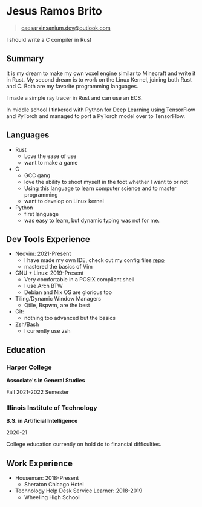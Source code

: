 # Jesus Ramos Brito

> caesarxinsanium.dev@outlook.com

I should write a C compiler in Rust

## Summary

It is my dream to make my own voxel engine similar to Minecraft and write it in Rust. My second 
dream is to work on the Linux Kernel, joining both Rust and C. Both are my favorite programming languages.

I made a simple ray tracer in Rust and can use an ECS.

In middle school I tinkered with Python for Deep Learning using TensorFlow and PyTorch and managed
to port a PyTorch model over to TensorFlow.

## Languages

- Rust
  - Love the ease of use
  - want to make a game
- C
  - GCC gang
  - love the ability to shoot myself in the foot whether I want to or not
  - Using this language to learn computer science and to master programming
  - want to develop on Linux kernel
- Python
  - first language
  - was easy to learn, but dynamic typing was not for me.

## Dev Tools Experience

- Neovim: 2021-Present
  - I have made my own IDE, check out my config files [repo](https://github.com/CaesarXInsanium/CXI_CONFIGS) 
  - mastered the basics of Vim
- GNU + Linux: 2019-Present
  - Very comfortable in a POSIX compliant shell
  - I use Arch BTW
  - Debian and Nix OS are glorious too
- Tiling/Dynamic Window Managers
  - Qtile, Bspwm, are the best
- Git:
  - nothing too advanced but the basics
- Zsh/Bash
  - I currently use zsh


## Education

### Harper College

**Associate's in General Studies**

Fall 2021-2022 Semester

### Illinois Institute of Technology

**B.S. in Artificial Intelligence**

2020-21

College education currently on hold do to financial difficulties.


## Work Experience

- Houseman: 2018-Present
  - Sheraton Chicago Hotel
- Technology Help Desk Service Learner: 2018-2019
  - Wheeling High School
